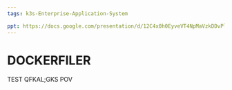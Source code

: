 ```yaml
---
tags: k3s-Enterprise-Application-System

ppt: https://docs.google.com/presentation/d/12C4x0h0EyveVT4NpMaVzkDDvPlRcoU3jXwT7IgFecr0/edit#slide=id.p
---
```


# DOCKERFILER

TEST
QFKAL;GKS POV